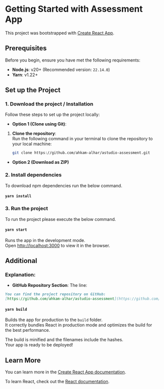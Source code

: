 # Getting Started with Assessment App

This project was bootstrapped with [Create React App](https://github.com/facebook/create-react-app).

## Prerequisites

Before you begin, ensure you have met the following requirements:

- **Node.js**: v20+ (Recommended version: `22.14.0`)
- **Yarn**: v1.22+

## Set up the Project

### 1. Download the project / Installation

Follow these steps to set up the project locally:

- **Option 1 (Clone using Git)**:

1. **Clone the repository**:  
   Run the following command in your terminal to clone the repository to your local machine:

   ```bash
   git clone https://github.com/ahkam-alhar/astudio-assessment.git
   ```

- **Option 2 (Download as ZIP)**

### 2. Install dependencies

To download npm dependencies run the below command.

#### `yarn install`

### 3. Run the project

To run the project please execute the below command.

#### `yarn start`

Runs the app in the development mode.\
Open [http://localhost:3000](http://localhost:3000) to view it in the browser.

## Additional

### Explanation:

- **GitHub Repository Section**: The line:

```markdown
You can find the project repository on GitHub:
[https://github.com/ahkam-alhar/astudio-assessment](https://github.com/ahkam-alhar/astudio-assessment)
```

#### `yarn build`

Builds the app for production to the `build` folder.\
It correctly bundles React in production mode and optimizes the build for the best performance.

The build is minified and the filenames include the hashes.\
Your app is ready to be deployed!

## Learn More

You can learn more in the [Create React App documentation](https://facebook.github.io/create-react-app/docs/getting-started).

To learn React, check out the [React documentation](https://reactjs.org/).
